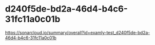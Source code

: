 # d240f5de-bd2a-46d4-b4c6-31fc11a0c01b
https://sonarcloud.io/summary/overall?id=examly-test_d240f5de-bd2a-46d4-b4c6-31fc11a0c01b
